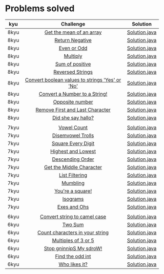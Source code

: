 # Problems solved

|          kyu          |                                                         Challenge                                                        |                                                                            Solution                                                                            |
|:---------------------------:|:------------------------------------------------------------------------------------------------------------------------:|:--------------------------------------------------------------------------------------------------------------------------------------------------------------:|
|         8kyu        | [Get the mean of an array](https://www.codewars.com/kata/563e320cee5dddcf77000158/train/java)                                                |               [Solution.java](https://github.com/uurkrtl/codewars_java_solutions/blob/master/8kyu/Get%20the%20mean%20of%20an%20array/Solution.java)                |
|         8kyu        | [Return Negative](https://www.codewars.com/kata/55685cd7ad70877c23000102/train/java)                                                |               [Solution.java](https://github.com/uurkrtl/codewars_java_solutions/blob/master/8kyu/Return%20Negative/Solution.java)                |
|         8kyu        | [Even or Odd](https://www.codewars.com/kata/53da3dbb4a5168369a0000fe/train/java)                                                |               [Solution.java](https://github.com/uurkrtl/codewars_java_solutions/blob/master/8kyu/Even%20or%20Odd/Solution.java)                |
|         8kyu        | [Multiply](https://www.codewars.com/kata/50654ddff44f800200000004/train/java)                                                |               [Solution.java](https://github.com/uurkrtl/codewars_java_solutions/blob/master/8kyu/Multiply/Solution.java)                |
|         8kyu        | [Sum of positive](https://www.codewars.com/kata/5715eaedb436cf5606000381/train/java)                                                |               [Solution.java](https://github.com/uurkrtl/codewars_java_solutions/blob/master/8kyu/Sum%20of%20positive/Solution.java)                |
|         8kyu        | [Reversed Strings](https://www.codewars.com/kata/5168bb5dfe9a00b126000018/train/java)                                                |               [Solution.java](https://github.com/uurkrtl/codewars_java_solutions/blob/master/8kyu/Reversed%20Strings/Solution.java)                |
|         8kyu        | [Convert boolean values to strings 'Yes' or 'No'](https://www.codewars.com/kata/53369039d7ab3ac506000467/train/java)                                                |               [Solution.java](https://github.com/uurkrtl/codewars_java_solutions/blob/master/8kyu/Convert%20boolean%20values%20to%20strings%20'Yes'%20or%20'No'/Solution.java)                |
|         8kyu        | [Convert a Number to a String!](https://www.codewars.com/kata/5265326f5fda8eb1160004c8/train/java)                                                |               [Solution.java](https://github.com/uurkrtl/codewars_java_solutions/blob/master/8kyu/Convert%20a%20Number%20to%20a%20String!/Solution.java)                |
|         8kyu        | [Opposite number](https://www.codewars.com/kata/56dec885c54a926dcd001095/train/java)                                                |               [Solution.java](https://github.com/uurkrtl/codewars_java_solutions/blob/master/8kyu/Opposite%20number/Solution.java)                |
|         8kyu        | [Remove First and Last Character](https://www.codewars.com/kata/56bc28ad5bdaeb48760009b0/train/java)                                                |               [Solution.java](https://github.com/uurkrtl/codewars_java_solutions/blob/master/8kyu/Remove%20First%20and%20Last%20Character/Solution.java)                |
|         8kyu        | [Did she say hallo?](https://www.codewars.com/kata/56a4addbfd4a55694100001f/train/java)                                                |               [Solution.java](https://github.com/uurkrtl/codewars_java_solutions/blob/master/8kyu/Did%20she%20say%20hallo/Solution.java)                |
|                 | []()                                                |               []()                |
|         7kyu        | [Vowel Count](https://www.codewars.com/kata/54ff3102c1bad923760001f3/train/java)                                                |               [Solution.java](https://github.com/uurkrtl/codewars_java_solutions/blob/master/7kyu/Vowel%20Count/Solution.java)                |
|         7kyu        | [Disemvowel Trolls](https://www.codewars.com/kata/52fba66badcd10859f00097e/train/java)                                                |               [Solution.java](https://github.com/uurkrtl/codewars_java_solutions/blob/master/7kyu/Disemvowel%20Trolls/Solution.java)                |
|         7kyu        | [Square Every Digit](https://www.codewars.com/kata/546e2562b03326a88e000020/train/java)                                                |               [Solution.java](https://github.com/uurkrtl/codewars_java_solutions/blob/master/7kyu/Square%20Every%20Digit/Solution.java)                |
|         7kyu        | [Highest and Lowest](https://www.codewars.com/kata/554b4ac871d6813a03000035/train/java)                                                |               [Solution.java](https://github.com/uurkrtl/codewars_java_solutions/blob/master/7kyu/Highest%20and%20Lowest/Solution.java)                |
|         7kyu        | [Descending Order](https://www.codewars.com/kata/5467e4d82edf8bbf40000155/train/java)                                                |               [Solution.java](https://github.com/uurkrtl/codewars_java_solutions/blob/master/7kyu/Descending%20Order/Solution.java)                |
|         7kyu        | [Get the Middle Character](https://www.codewars.com/kata/56747fd5cb988479af000028/train/java)                                                |               [Solution.java](https://github.com/uurkrtl/codewars_java_solutions/blob/master/7kyu/Get%20the%20Middle%20Character/Solution.java)                |
|         7kyu        | [List Filtering](https://www.codewars.com/kata/53dbd5315a3c69eed20002dd/train/java)                                                |               [Solution.java](https://github.com/uurkrtl/codewars_java_solutions/blob/master/7kyu/List%20Filtering/Solution.java)                |
|         7kyu        | [Mumbling](https://www.codewars.com/kata/5667e8f4e3f572a8f2000039/train/java)                                                |               [Solution.java](https://github.com/uurkrtl/codewars_java_solutions/blob/master/7kyu/Mumbling/Solution.java)                |
|         7kyu        | [You're a square!](https://www.codewars.com/kata/54c27a33fb7da0db0100040e/train/java)                                                |               [Solution.java](https://github.com/uurkrtl/codewars_java_solutions/blob/master/7kyu/You're%20a%20square/Solution.java)                |
|         7kyu        | [Isograms](https://www.codewars.com/kata/54ba84be607a92aa900000f1/train/java)                                                |               [Solution.java](https://github.com/uurkrtl/codewars_java_solutions/blob/master/7kyu/Isograms/Solution.java)                |
|         7kyu        | [Exes and Ohs](https://www.codewars.com/kata/55908aad6620c066bc00002a/train/java)                                                |               [Solution.java](https://github.com/uurkrtl/codewars_java_solutions/blob/master/7kyu/Exes%20and%20Ohs/Solution.java)                |
|                 | []()                                                |               []()                |
|         6kyu        | [Convert string to camel case](https://www.codewars.com/kata/517abf86da9663f1d2000003/train/java)                                                |               [Solution.java](https://github.com/uurkrtl/codewars_java_solutions/blob/master/6kyu/Convert%20string%20to%20camel%20case/Solution.java)                |
|         6kyu        | [Two Sum](https://www.codewars.com/kata/52c31f8e6605bcc646000082/train/java)                                                |               [Solution.java](https://github.com/uurkrtl/codewars_java_solutions/blob/master/6kyu/Two%20Sum/Solution.java)                |
|         6kyu        | [Count characters in your string](https://www.codewars.com/kata/52efefcbcdf57161d4000091/train/java)                                                |               [Solution.java](https://github.com/uurkrtl/codewars_java_solutions/blob/master/6kyu/Count%20characters%20in%20your%20string/Solution.java)                |
|         6kyu        | [Multiples of 3 or 5](https://www.codewars.com/kata/514b92a657cdc65150000006/train/java)                                                |               [Solution.java](https://github.com/uurkrtl/codewars_java_solutions/blob/master/6kyu/Multiples%20of%203%20or%205/Solution.java)                |
|         6kyu        | [Stop gninnipS My sdroW!](https://www.codewars.com/kata/5264d2b162488dc400000001/train/java)                                                |               [Solution.java](https://github.com/uurkrtl/codewars_java_solutions/blob/master/6kyu/Stop%20gninnipS%20My%20sdroW/Solution.java)                |
|         6kyu        | [Find the odd int](https://www.codewars.com/kata/54da5a58ea159efa38000836/train/java)                                                |               [Solution.java]()                |
|         6kyu        | [Who likes it?](https://www.codewars.com/kata/5266876b8f4bf2da9b000362/train/java)                                                |               [Solution.java]()                |
